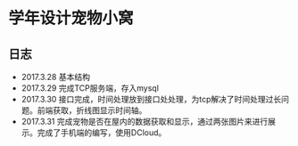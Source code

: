 # 学年设计宠物小窝

## 日志

 - 2017.3.28 基本结构
 - 2017.3.29 完成TCP服务端，存入mysql
 - 2017.3.30 接口完成，时间处理放到接口处处理，为tcp解决了时间处理过长问题。前端获取，折线图显示时间轴。
 - 2017.3.31 完成宠物是否在屋内的数据获取和显示，通过两张图片来进行展示。完成了手机端的编写，使用DCloud。


